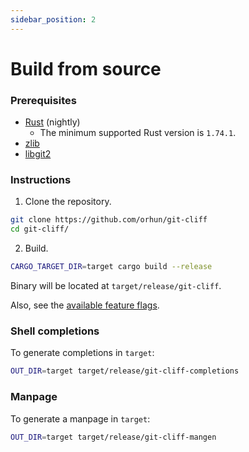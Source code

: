 ```yaml
---
sidebar_position: 2
---
```


# Build from source

### Prerequisites

- [Rust](https://www.rust-lang.org/) (nightly)
  - The minimum supported Rust version is `1.74.1`.
- [zlib](https://zlib.net/)
- [libgit2](https://libgit2.org/)

### Instructions

1. Clone the repository.

```bash
git clone https://github.com/orhun/git-cliff
cd git-cliff/
```

2. Build.

```bash
CARGO_TARGET_DIR=target cargo build --release
```

Binary will be located at `target/release/git-cliff`.

Also, see the [available feature flags](/docs/installation/crates-io).

### Shell completions

To generate completions in `target`:

```bash
OUT_DIR=target target/release/git-cliff-completions
```

### Manpage

To generate a manpage in `target`:

```bash
OUT_DIR=target target/release/git-cliff-mangen
```
